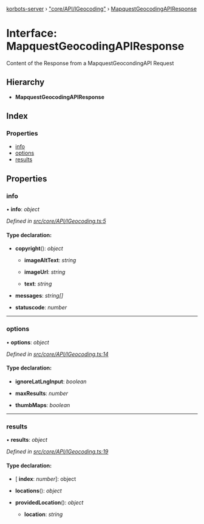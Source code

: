 [korbots-server](../README.md) › ["core/API/IGeocoding"](../modules/_core_api_igeocoding_.md) › [MapquestGeocodingAPIResponse](_core_api_igeocoding_.mapquestgeocodingapiresponse.md)

# Interface: MapquestGeocodingAPIResponse

Content of the Response from a MapquestGeocondingAPI Request

## Hierarchy

* **MapquestGeocodingAPIResponse**

## Index

### Properties

* [info](_core_api_igeocoding_.mapquestgeocodingapiresponse.md#info)
* [options](_core_api_igeocoding_.mapquestgeocodingapiresponse.md#options)
* [results](_core_api_igeocoding_.mapquestgeocodingapiresponse.md#results)

## Properties

###  info

• **info**: *object*

*Defined in [src/core/API/IGeocoding.ts:5](https://github.com/Xisabla/Korbots/blob/84c1655/server/src/core/API/IGeocoding.ts#L5)*

#### Type declaration:

* **copyright**(): *object*

  * **imageAltText**: *string*

  * **imageUrl**: *string*

  * **text**: *string*

* **messages**: *string[]*

* **statuscode**: *number*

___

###  options

• **options**: *object*

*Defined in [src/core/API/IGeocoding.ts:14](https://github.com/Xisabla/Korbots/blob/84c1655/server/src/core/API/IGeocoding.ts#L14)*

#### Type declaration:

* **ignoreLatLngInput**: *boolean*

* **maxResults**: *number*

* **thumbMaps**: *boolean*

___

###  results

• **results**: *object*

*Defined in [src/core/API/IGeocoding.ts:19](https://github.com/Xisabla/Korbots/blob/84c1655/server/src/core/API/IGeocoding.ts#L19)*

#### Type declaration:

* \[ **index**: *number*\]: object

* **locations**(): *object*

* **providedLocation**(): *object*

  * **location**: *string*
